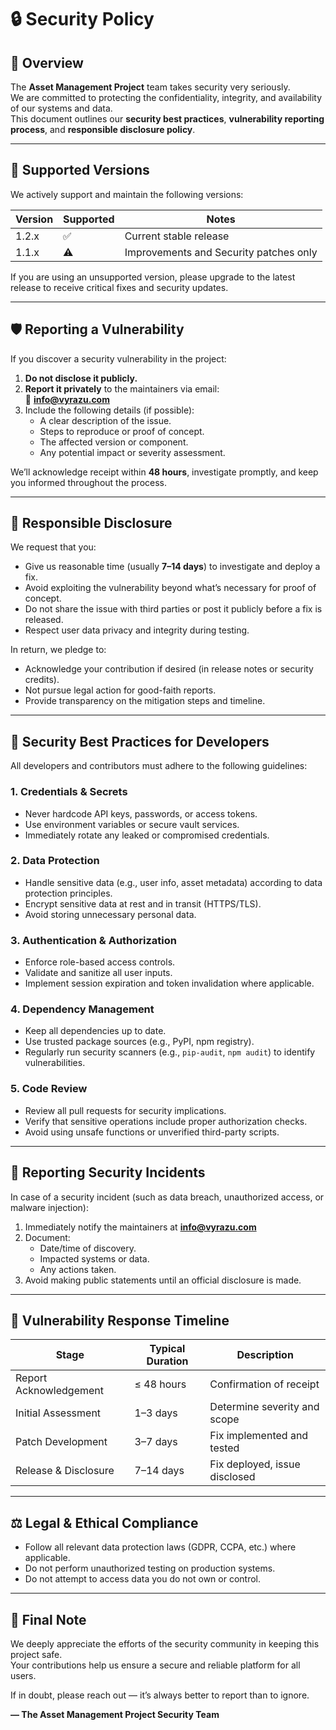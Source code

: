# 🔒 Security Policy

## 🧭 Overview
The **Asset Management Project** team takes security very seriously.  
We are committed to protecting the confidentiality, integrity, and availability of our systems and data.  
This document outlines our **security best practices**, **vulnerability reporting process**, and **responsible disclosure policy**.

---

## 📅 Supported Versions

We actively support and maintain the following versions:

| Version | Supported | Notes |
|----------|------------|-------|
| 1.2.x | ✅ | Current stable release |
| 1.1.x | ⚠️ | Improvements and Security patches only |

If you are using an unsupported version, please upgrade to the latest release to receive critical fixes and security updates.

---

## 🛡️ Reporting a Vulnerability

If you discover a security vulnerability in the project:

1. **Do not disclose it publicly.**
2. **Report it privately** to the maintainers via email:  
   📧 **info@vyrazu.com**
3. Include the following details (if possible):
   - A clear description of the issue.
   - Steps to reproduce or proof of concept.
   - The affected version or component.
   - Any potential impact or severity assessment.

We’ll acknowledge receipt within **48 hours**, investigate promptly, and keep you informed throughout the process.

---

## 🤝 Responsible Disclosure

We request that you:
- Give us reasonable time (usually **7–14 days**) to investigate and deploy a fix.
- Avoid exploiting the vulnerability beyond what’s necessary for proof of concept.
- Do not share the issue with third parties or post it publicly before a fix is released.
- Respect user data privacy and integrity during testing.

In return, we pledge to:
- Acknowledge your contribution if desired (in release notes or security credits).
- Not pursue legal action for good-faith reports.
- Provide transparency on the mitigation steps and timeline.

---

## 🔐 Security Best Practices for Developers

All developers and contributors must adhere to the following guidelines:

### 1. Credentials & Secrets
- Never hardcode API keys, passwords, or access tokens.
- Use environment variables or secure vault services.
- Immediately rotate any leaked or compromised credentials.

### 2. Data Protection
- Handle sensitive data (e.g., user info, asset metadata) according to data protection principles.
- Encrypt sensitive data at rest and in transit (HTTPS/TLS).
- Avoid storing unnecessary personal data.

### 3. Authentication & Authorization
- Enforce role-based access controls.
- Validate and sanitize all user inputs.
- Implement session expiration and token invalidation where applicable.

### 4. Dependency Management
- Keep all dependencies up to date.
- Use trusted package sources (e.g., PyPI, npm registry).
- Regularly run security scanners (e.g., `pip-audit`, `npm audit`) to identify vulnerabilities.

### 5. Code Review
- Review all pull requests for security implications.
- Verify that sensitive operations include proper authorization checks.
- Avoid using unsafe functions or unverified third-party scripts.

---

## 🧪 Reporting Security Incidents

In case of a security incident (such as data breach, unauthorized access, or malware injection):
1. Immediately notify the maintainers at **info@vyrazu.com**
2. Document:
   - Date/time of discovery.
   - Impacted systems or data.
   - Any actions taken.
3. Avoid making public statements until an official disclosure is made.

---

## 🧱 Vulnerability Response Timeline

| Stage | Typical Duration | Description |
|--------|------------------|-------------|
| Report Acknowledgement | ≤ 48 hours | Confirmation of receipt |
| Initial Assessment | 1–3 days | Determine severity and scope |
| Patch Development | 3–7 days | Fix implemented and tested |
| Release & Disclosure | 7–14 days | Fix deployed, issue disclosed |

---

## ⚖️ Legal & Ethical Compliance
- Follow all relevant data protection laws (GDPR, CCPA, etc.) where applicable.
- Do not perform unauthorized testing on production systems.
- Do not attempt to access data you do not own or control.

---

## 🏁 Final Note
We deeply appreciate the efforts of the security community in keeping this project safe.  
Your contributions help us ensure a secure and reliable platform for all users.

If in doubt, please reach out — it’s always better to report than to ignore.

**— The Asset Management Project Security Team**
